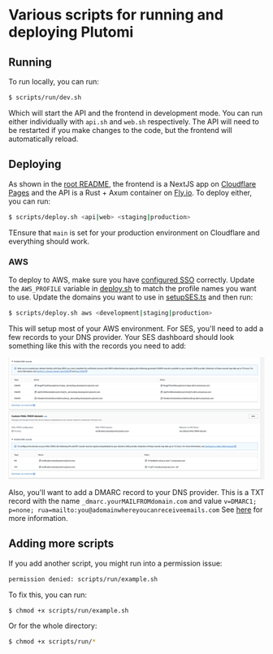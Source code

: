 # Various scripts for running and deploying Plutomi

## Running

To run locally, you can run:

```bash
$ scripts/run/dev.sh
```

Which will start the API and the frontend in development mode. You can run either individually with `api.sh` and `web.sh` respectively. The API will need to be restarted if you make changes to the code, but the frontend will automatically reload.

## Deploying

As shown in the [root README](../README.md), the frontend is a NextJS app on [Cloudflare Pages](https://developers.cloudflare.com/pages/framework-guides/deploy-a-nextjs-site/) and the API is a Rust + Axum container on [Fly.io](https://fly.io/docs/speedrun/). To deploy either, you can run:

```bash
$ scripts/deploy.sh <api|web> <staging|production>
```

TEnsure that `main` is set for your production environment on Cloudflare and everything should work.

### AWS

To deploy to AWS, make sure you have [configured SSO](https://docs.aws.amazon.com/cli/latest/userguide/cli-configure-sso.html) correctly. Update the `AWS_PROFILE` variable in [deploy.sh](deploy.sh) to match the profile names you want to use. Update the domains you want to use in [setupSES.ts](../packages/aws/lib/setupSES.ts) and then run:

```bash
$ scripts/deploy.sh aws <development|staging|production>
```

This will setup most of your AWS environment. For SES, you'll need to add a few records to your DNS provider. Your SES dashboard should look something like this with the records you need to add:

![SES DNS Records](../images//ses-setup.png)

Also, you'll want to add a DMARC record to your DNS provider. This is a TXT record with the name `_dmarc.yourMAILFROMdomain.com` and value `v=DMARC1; p=none; rua=mailto:you@adomainwhereyoucanreceiveemails.com`
See [here](https://docs.aws.amazon.com/ses/latest/dg/send-email-authentication-dmarc.html) for more information.

## Adding more scripts

If you add another script, you might run into a permission issue:

```bash
permission denied: scripts/run/example.sh
```

To fix this, you can run:

```bash
$ chmod +x scripts/run/example.sh
```

Or for the whole directory:

```bash
$ chmod +x scripts/run/*
```
